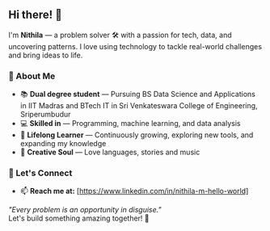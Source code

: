## Hi there! 👋  

I'm **Nithila** — a problem solver 🛠️ with a passion for tech, data, and uncovering patterns. I love using technology to tackle real-world challenges and bring ideas to life.  

### 🌟 About Me  
- 📚 **Dual degree student** — Pursuing BS Data Science and Applications in IIT Madras and BTech IT in Sri Venkateswara College of Engineering, Sriperumbudur  
- 💻 **Skilled in** — Programming, machine learning, and data analysis
- 🔎 **Lifelong Learner** — Continuously growing, exploring new tools, and expanding my knowledge  
- 🎵 **Creative Soul** — Love languages, stories and music  

### 🚀 Let's Connect  
- 📫 **Reach me at:** [https://www.linkedin.com/in/nithila-m-hello-world]  

_"Every problem is an opportunity in disguise."_  
Let's build something amazing together! 🌿  

